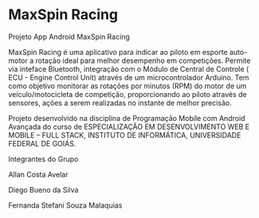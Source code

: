 # MaxSpin Racing

Projeto App Android MaxSpin Racing

MaxSpin Racing é uma aplicativo para indicar ao piloto em esporte auto-motor a rotação ideal para melhor desempenho em competições. Permite via inteface Bluetooth, integração com o Módulo de Central de Controle ( ECU - Engine Control Unit) através de um microcontrolador Arduino. Tem como objetivo monitorar as rotações por minutos (RPM) do motor de um veículo/motocicleta de competição,  proporcionando ao piloto através de sensores, ações a serem realizadas no instante de melhor precisão. 

Projeto desenvolvido na disciplina de Programação Mobile com Android Avançada do curso de ESPECIALIZAÇÃO EM DESENVOLVIMENTO WEB E MOBILE – FULL STACK, INSTITUTO DE INFORMÁTICA, UNIVERSIDADE FEDERAL DE GOIÁS.


Integrantes do Grupo

Allan Costa Avelar

Diego Bueno da Silva

Fernanda Stefani Souza Malaquias
